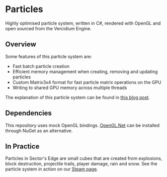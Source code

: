 # Particles
Highly optimised particle system, written in C#, rendered with OpenGL and open sourced from the Vercidium Engine.

## Overview

Some features of this particle system are:
- Fast batch particle creation
- Efficient memory management when creating, removing and updating particles
- Custom Matrix3x4 format for fast particle matrix operations on the GPU
- Writing to shared GPU memory across multiple threads

The explanation of this particle system can be found in [this blog post](https://vercidium.com/blog/opengl-particle-systems/).

## Dependencies

This repository uses mock OpenGL bindings. [OpenGL.Net](https://github.com/luca-piccioni/OpenGL.Net) can be installed through NuGet as an alternative.

## In Practice
Particles in Sector's Edge are small cubes that are created from explosions, block destruction, projectile trails, player damage, rain and snow. See the particle system in action on our [Steam page](https://sectorsedge.com/s/izl4).
